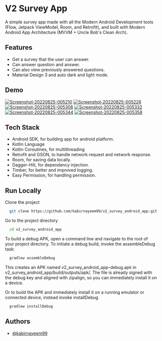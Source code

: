 # V2 Survey App

A simple survey app made with all the Modern Android Development tools (Flow, Jetpack ViewModel,
Room, and Retrofit), and built with Modern Android App Architecture (MVVM + Uncle Bob's Clean Arch).

## Features

- Get a survey that the user can answer.
- Can answer question and answer.
- Can also view previously answered questions.
- Material Design 3 and auto dark and light mode.

## Demo
<a href="https://ibb.co/Qbkc4BC"><img src="https://i.ibb.co/2nS6T2s/Screenshot-20220825-005210.png" alt="Screenshot-20220825-005210" border="0"></a>
<a href="https://ibb.co/cyL5ggH"><img src="https://i.ibb.co/9ptX88L/Screenshot-20220825-005226.png" alt="Screenshot-20220825-005226" border="0"></a>
<a href="https://ibb.co/pPScrw5"><img src="https://i.ibb.co/0XxTV2v/Screenshot-20220825-005308.png" alt="Screenshot-20220825-005308" border="0"></a>
<a href="https://ibb.co/VW4wLZ8"><img src="https://i.ibb.co/7JmkS5F/Screenshot-20220825-005332.png" alt="Screenshot-20220825-005332" border="0"></a>
<a href="https://ibb.co/yq6WDSh"><img src="https://i.ibb.co/L1xnM5Q/Screenshot-20220825-005344.png" alt="Screenshot-20220825-005344" border="0"></a>
<a href="https://ibb.co/pzyf9Pv"><img src="https://i.ibb.co/6PBHfZR/Screenshot-20220825-005358.png" alt="Screenshot-20220825-005358" border="0"></a>

## Tech Stack

- Android SDK, for building app for android platform.
- Kotlin Language
- Kotlin Coroutines, for multithreading
- Retrofit and GSON, to handle network request and network response.
- Room, for saving data locally.
- Dagger-Hilt, for dependency injection.
- Timber, for better and improved logging.
- Easy Permission, for handling permission.

## Run Locally

Clone the project

```bash
  git clone https://github.com/kabirnayeem99/v2_survey_android_app.git
```

Go to the project directory

```bash
  cd v2_survey_android_app
```

To build a debug APK, open a command line and navigate to the root of your project directory. To
initiate a debug build, invoke the assembleDebug task:

```bash
  gradlew assembleDebug
```

This creates an APK named v2_survey_android_app-debug.apk in
v2_survey_android_app/build/outputs/apk/. The file is already signed with the debug key and aligned
with zipalign, so you can immediately install it on a device.

Or to build the APK and immediately install it on a running emulator or connected device, instead
invoke installDebug

```bash
  gradlew installDebug
```

## Authors

- [@kabirnayeem99](https://www.linkedin.com/in/kabirnayeem99/)

